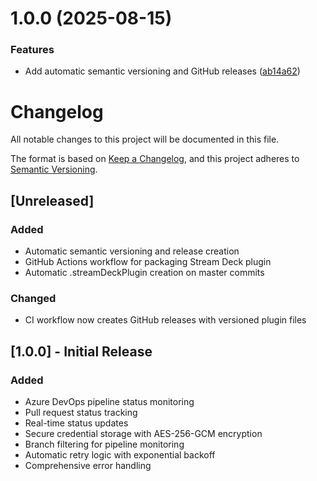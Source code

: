 # 1.0.0 (2025-08-15)


### Features

* Add automatic semantic versioning and GitHub releases ([ab14a62](https://github.com/SShadowS/azure-devops-stream-deck/commit/ab14a62d9a51f0c05407363349088396b6ae316c))

# Changelog

All notable changes to this project will be documented in this file.

The format is based on [Keep a Changelog](https://keepachangelog.com/en/1.0.0/),
and this project adheres to [Semantic Versioning](https://semver.org/spec/v2.0.0.html).

## [Unreleased]

### Added
- Automatic semantic versioning and release creation
- GitHub Actions workflow for packaging Stream Deck plugin
- Automatic .streamDeckPlugin creation on master commits

### Changed
- CI workflow now creates GitHub releases with versioned plugin files

## [1.0.0] - Initial Release

### Added
- Azure DevOps pipeline status monitoring
- Pull request status tracking
- Real-time status updates
- Secure credential storage with AES-256-GCM encryption
- Branch filtering for pipeline monitoring
- Automatic retry logic with exponential backoff
- Comprehensive error handling
